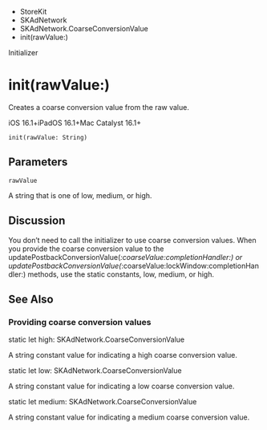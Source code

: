 

- StoreKit
- SKAdNetwork
- SKAdNetwork.CoarseConversionValue
-  init(rawValue:) 

Initializer

# init(rawValue:)

Creates a coarse conversion value from the raw value.

iOS 16.1+iPadOS 16.1+Mac Catalyst 16.1+

``` source
init(rawValue: String)
```

## Parameters 

`rawValue`  

A string that is one of low, medium, or high.

## Discussion

You don’t need to call the initializer to use coarse conversion values. When you provide the coarse conversion value to the updatePostbackConversionValue(_:coarseValue:completionHandler:) or updatePostbackConversionValue(_:coarseValue:lockWindow:completionHandler:) methods, use the static constants, low, medium, or high.

## See Also

### Providing coarse conversion values

static let high: SKAdNetwork.CoarseConversionValue

A string constant value for indicating a high coarse conversion value.

static let low: SKAdNetwork.CoarseConversionValue

A string constant value for indicating a low coarse conversion value.

static let medium: SKAdNetwork.CoarseConversionValue

A string constant value for indicating a medium coarse conversion value.

